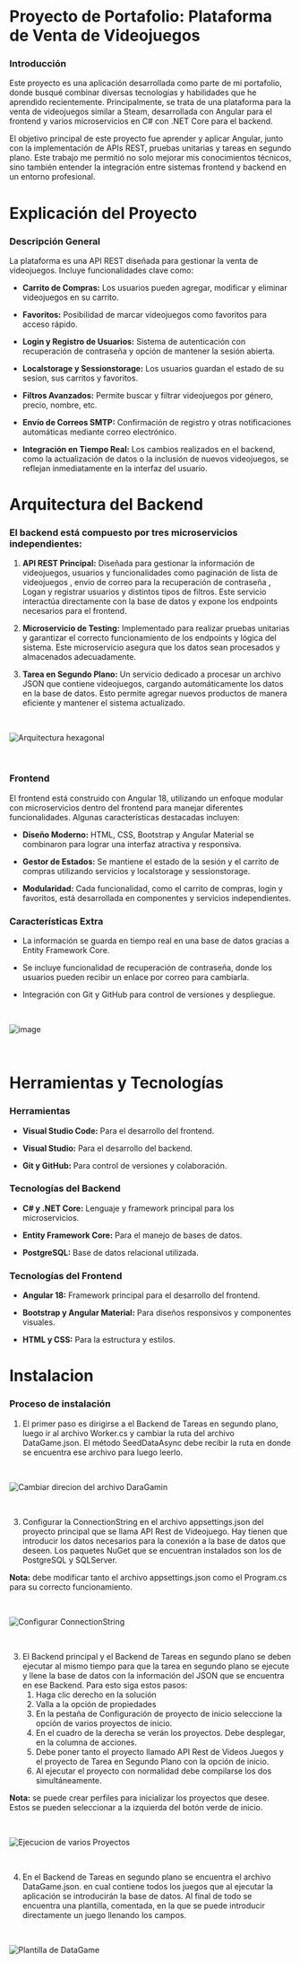 # Proyecto de Portafolio: Plataforma de Venta de Videojuegos

### Introducción

Este proyecto es una aplicación desarrollada como parte de mi portafolio, donde busqué combinar diversas tecnologías y habilidades que he aprendido recientemente. Principalmente, se trata de una plataforma para la venta de videojuegos similar a Steam, desarrollada con Angular para el frontend y varios microservicios en C# con .NET Core para el backend.

El objetivo principal de este proyecto fue aprender y aplicar Angular, junto con la implementación de APIs REST, pruebas unitarias y tareas en segundo plano. Este trabajo me permitió no solo mejorar mis conocimientos técnicos, sino también entender la integración entre sistemas frontend y backend en un entorno profesional.

# Explicación del Proyecto

### Descripción General

La plataforma es una API REST diseñada para gestionar la venta de videojuegos. Incluye funcionalidades clave como:

* **Carrito de Compras:** Los usuarios pueden agregar, modificar y eliminar videojuegos en su carrito.

* **Favoritos:** Posibilidad de marcar videojuegos como favoritos para acceso rápido.

* **Login y Registro de Usuarios:** Sistema de autenticación con recuperación de contraseña y opción de mantener la sesión abierta.

* **Localstorage y Sessionstorage:** Los usuarios guardan el estado de su sesion, sus carritos y favoritos.

* **Filtros Avanzados:** Permite buscar y filtrar videojuegos por género, precio, nombre, etc.

* **Envío de Correos SMTP:** Confirmación de registro y otras notificaciones automáticas mediante correo electrónico.

* **Integración en Tiempo Real:** Los cambios realizados en el backend, como la actualización de datos o la inclusión de nuevos videojuegos, se reflejan inmediatamente en la interfaz del usuario.

# Arquitectura del Backend

### El backend está compuesto por tres microservicios independientes:

1. **API REST Principal:** Diseñada para gestionar la información de videojuegos, usuarios y funcionalidades como paginación de lista de videojuegos , envio de correo para la recuperación de contraseña , Logan y registrar usuarios y distintos tipos de filtros. Este servicio interactúa directamente con la base de datos y expone los endpoints necesarios para el frontend.

2. **Microservicio de Testing:** Implementado para realizar pruebas unitarias y garantizar el correcto funcionamiento de los endpoints y lógica del sistema. Este microservicio asegura que los datos sean procesados y almacenados adecuadamente.

3. **Tarea en Segundo Plano:** Un servicio dedicado a procesar un archivo JSON que contiene videojuegos, cargando automáticamente los datos en la base de datos. Esto permite agregar nuevos productos de manera eficiente y mantener el sistema actualizado.

<br>

![Arquitectura hexagonal](https://github.com/user-attachments/assets/ce06fbbb-0ddd-44db-803e-f1081af31eb9)

<br>

### Frontend

El frontend está construido con Angular 18, utilizando un enfoque modular con microservicios dentro del frontend para manejar diferentes funcionalidades. Algunas características destacadas incluyen:

* **Diseño Moderno:** HTML, CSS, Bootstrap y Angular Material se combinaron para lograr una interfaz atractiva y responsiva.

* **Gestor de Estados:** Se mantiene el estado de la sesión y el carrito de compras utilizando servicios y localstorage y sessionstorage.

* **Modularidad:** Cada funcionalidad, como el carrito de compras, login y favoritos, está desarrollada en componentes y servicios independientes.

### Características Extra 

* La información se guarda en tiempo real en una base de datos gracias a Entity Framework Core.

* Se incluye funcionalidad de recuperación de contraseña, donde los usuarios pueden recibir un enlace por correo para cambiarla.

* Integración con Git y GitHub para control de versiones y despliegue.

<br>

![image](https://github.com/user-attachments/assets/daeceb27-1669-42c3-94b0-b7d8210b0f9e)

<br>

# Herramientas y Tecnologías

### Herramientas

* **Visual Studio Code:** Para el desarrollo del frontend.

* **Visual Studio:** Para el desarrollo del backend.

* **Git y GitHub:** Para control de versiones y colaboración.

### Tecnologías del Backend

* **C# y .NET Core:** Lenguaje y framework principal para los microservicios.

* **Entity Framework Core:** Para el manejo de bases de datos.

* **PostgreSQL:** Base de datos relacional utilizada.

### Tecnologías del Frontend

* **Angular 18:** Framework principal para el desarrollo del frontend.

* **Bootstrap y Angular Material:** Para diseños responsivos y componentes visuales.

* **HTML y CSS:** Para la estructura y estilos.

# Instalacion

### Proceso de instalación

1.	El primer paso es dirigirse a el Backend de Tareas en segundo plano, luego ir al archivo Worker.cs y cambiar la ruta del archivo DataGame.json. El método SeedDataAsync debe recibir la ruta en donde se encuentra ese archivo para luego leerlo.
<br>

![Cambiar direcion del archivo DaraGamin](https://github.com/user-attachments/assets/3cc6cbd2-a240-400a-952a-2a3768007a77)

<br>

3.	Configurar la ConnectionString en el archivo appsettings.json del proyecto principal que se llama API Rest de Videojuego. Hay tienen que introducir los datos necesarios para la conexión a la base de datos que deseen. Los paquetes NuGet que se encuentran instalados son los de PostgreSQL y SQLServer.
   
**Nota:** debe modificar tanto el archivo appsettings.json como el Program.cs para su correcto funcionamiento. 

<br>

![Configurar ConnectionString](https://github.com/user-attachments/assets/4f409fdc-4544-4630-a649-edfec4898d8d)

<br>

3.	El Backend principal y el Backend de Tareas en segundo plano se deben ejecutar al mismo tiempo para que la tarea en segundo plano se ejecute y llene la base de datos con la información del JSON que se encuentra en ese Backend. Para esto siga estos pasos:
    1. Haga clic derecho en la solución
    2. Valla a la opción de propiedades
    3. En la pestaña de Configuración de proyecto de inicio seleccione la opción de varios proyectos de inicio.
    4. En el cuadro de la derecha se verán los proyectos. Debe desplegar, en la columna de acciones.
    5. Debe poner tanto el proyecto llamado API Rest de Videos Juegos y el proyecto de Tarea en Segundo Plano con la opción de inicio.
    6. Al ejecutar el proyecto con normalidad debe compilarse los dos simultáneamente.
    
**Nota:** se puede crear perfiles para inicializar los proyectos que desee. Estos se pueden seleccionar a la izquierda del botón verde de inicio.

<br>

![Ejecucion de varios Proyectos](https://github.com/user-attachments/assets/b132b859-05e0-4679-99b9-9551556ae172)

<br>

4.	En el  Backend de Tareas en segundo plano se encuentra el archivo DataGame.json. en cual contiene todos los juegos que al ejecutar la aplicación se introducirán la base de datos. Al final de todo se encuentra una plantilla, comentada, en la que se puede introducir directamente un juego llenando los campos.

<br>

![Plantilla de DataGame](https://github.com/user-attachments/assets/cdad162a-7f1f-47bd-88a3-759fe3134b2c)

<br>

